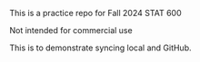 This is a practice repo for Fall 2024 STAT 600

Not intended for commercial use

This is to demonstrate syncing local and GitHub.
